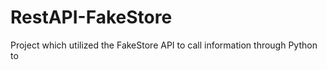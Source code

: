 # RestAPI-FakeStore
Project which utilized the FakeStore API to call information through Python to 
